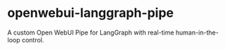 # openwebui-langgraph-pipe
A custom Open WebUI Pipe for LangGraph with real-time human-in-the-loop control.
